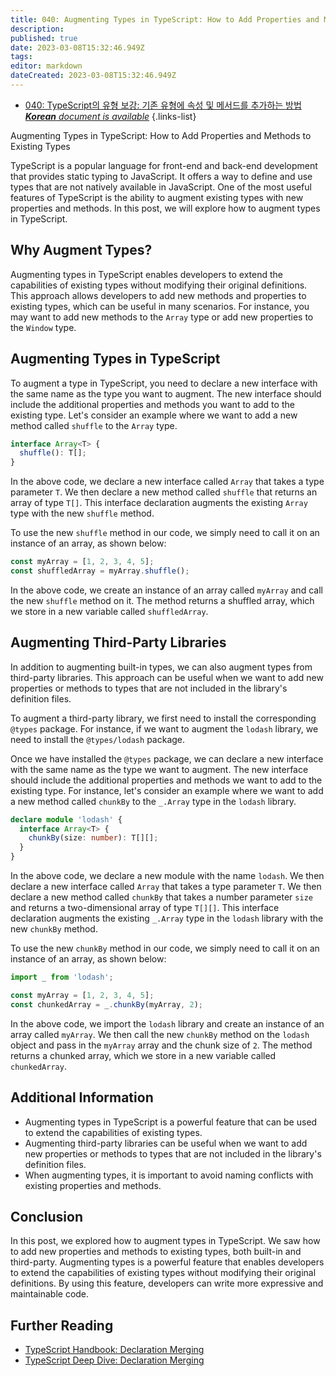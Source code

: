 ```yaml
---
title: 040: Augmenting Types in TypeScript: How to Add Properties and Methods to Existing Types
description: 
published: true
date: 2023-03-08T15:32:46.949Z
tags: 
editor: markdown
dateCreated: 2023-03-08T15:32:46.949Z
---
```


- [040: TypeScript의 유형 보강: 기존 유형에 속성 및 메서드를 추가하는 방법***Korean** document is available*](/ko/Knowledge-base/TypeScript/Learning/040-augmenting-types-in-typescript-how-to-add-properties-and-methods-to-existing-types)
{.links-list}



Augmenting Types in TypeScript: How to Add Properties and Methods to Existing Types

TypeScript is a popular language for front-end and back-end development that provides static typing to JavaScript. It offers a way to define and use types that are not natively available in JavaScript. One of the most useful features of TypeScript is the ability to augment existing types with new properties and methods. In this post, we will explore how to augment types in TypeScript.

## Why Augment Types?

Augmenting types in TypeScript enables developers to extend the capabilities of existing types without modifying their original definitions. This approach allows developers to add new methods and properties to existing types, which can be useful in many scenarios. For instance, you may want to add new methods to the `Array` type or add new properties to the `Window` type.

## Augmenting Types in TypeScript

To augment a type in TypeScript, you need to declare a new interface with the same name as the type you want to augment. The new interface should include the additional properties and methods you want to add to the existing type. Let's consider an example where we want to add a new method called `shuffle` to the `Array` type.

```typescript
interface Array<T> {
  shuffle(): T[];
}
```

In the above code, we declare a new interface called `Array` that takes a type parameter `T`. We then declare a new method called `shuffle` that returns an array of type `T[]`. This interface declaration augments the existing `Array` type with the new `shuffle` method.

To use the new `shuffle` method in our code, we simply need to call it on an instance of an array, as shown below:

```typescript
const myArray = [1, 2, 3, 4, 5];
const shuffledArray = myArray.shuffle();
```

In the above code, we create an instance of an array called `myArray` and call the new `shuffle` method on it. The method returns a shuffled array, which we store in a new variable called `shuffledArray`.

## Augmenting Third-Party Libraries

In addition to augmenting built-in types, we can also augment types from third-party libraries. This approach can be useful when we want to add new properties or methods to types that are not included in the library's definition files.

To augment a third-party library, we first need to install the corresponding `@types` package. For instance, if we want to augment the `lodash` library, we need to install the `@types/lodash` package.

Once we have installed the `@types` package, we can declare a new interface with the same name as the type we want to augment. The new interface should include the additional properties and methods we want to add to the existing type. For instance, let's consider an example where we want to add a new method called `chunkBy` to the `_.Array` type in the `lodash` library.

```typescript
declare module 'lodash' {
  interface Array<T> {
    chunkBy(size: number): T[][];
  }
}
```

In the above code, we declare a new module with the name `lodash`. We then declare a new interface called `Array` that takes a type parameter `T`. We then declare a new method called `chunkBy` that takes a number parameter `size` and returns a two-dimensional array of type `T[][]`. This interface declaration augments the existing `_.Array` type in the `lodash` library with the new `chunkBy` method.

To use the new `chunkBy` method in our code, we simply need to call it on an instance of an array, as shown below:

```typescript
import _ from 'lodash';

const myArray = [1, 2, 3, 4, 5];
const chunkedArray = _.chunkBy(myArray, 2);
```

In the above code, we import the `lodash` library and create an instance of an array called `myArray`. We then call the new `chunkBy` method on the `lodash` object and pass in the `myArray` array and the chunk size of `2`. The method returns a chunked array, which we store in a new variable called `chunkedArray`.

## Additional Information

- Augmenting types in TypeScript is a powerful feature that can be used to extend the capabilities of existing types.
- Augmenting third-party libraries can be useful when we want to add new properties or methods to types that are not included in the library's definition files.
- When augmenting types, it is important to avoid naming conflicts with existing properties and methods.

## Conclusion

In this post, we explored how to augment types in TypeScript. We saw how to add new properties and methods to existing types, both built-in and third-party. Augmenting types is a powerful feature that enables developers to extend the capabilities of existing types without modifying their original definitions. By using this feature, developers can write more expressive and maintainable code.

## Further Reading

- [TypeScript Handbook: Declaration Merging](https://www.typescriptlang.org/docs/handbook/declaration-merging.html)
- [TypeScript Deep Dive: Declaration Merging](https://basarat.gitbook.io/typescript/type-system/declaration-merging)